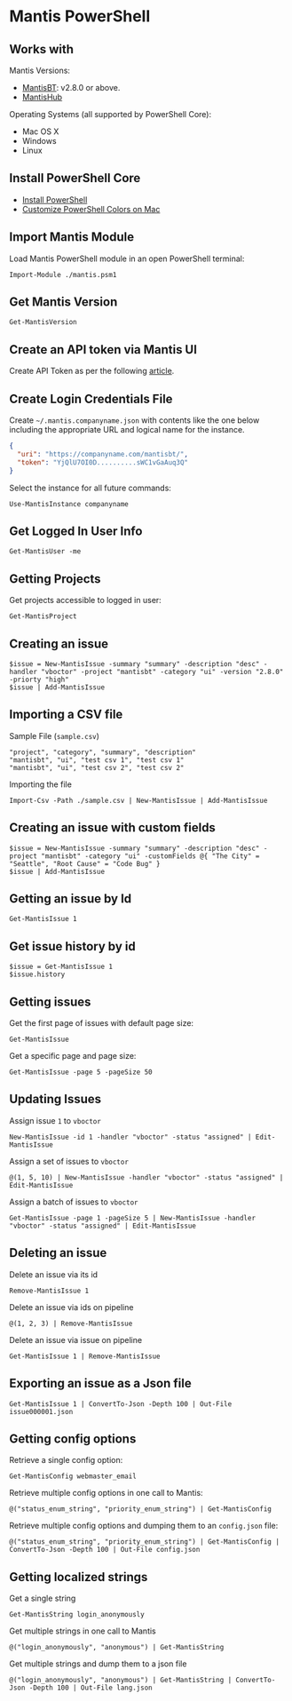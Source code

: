 # Mantis PowerShell

## Works with

Mantis Versions:
- [MantisBT](https://www.mantisbt.org): v2.8.0 or above.
- [MantisHub](https://www.mantishub.com)

Operating Systems (all supported by PowerShell Core):
- Mac OS X
- Windows
- Linux

## Install PowerShell Core

- [Install PowerShell](https://github.com/PowerShell/PowerShell)
- [Customize PowerShell Colors on Mac](https://info.sapien.com/index.php/quickguides/setting-up-powershell-on-your-mac)

## Import Mantis Module

Load Mantis PowerShell module in an open PowerShell terminal:

    Import-Module ./mantis.psm1

## Get Mantis Version

    Get-MantisVersion

## Create an API token via Mantis UI

Create API Token as per the following [article](https://support.mantishub.com/hc/en-us/articles/206640376-Using-API-Tokens-to-access-MantisHub).

## Create Login Credentials File

Create `~/.mantis.companyname.json` with contents like the one below including the appropriate URL and logical
name for the instance.

```json
{
  "uri": "https://companyname.com/mantisbt/",
  "token": "YjQlU7OI0D..........sWC1vGaAuq3Q"
}
```

Select the instance for all future commands:

    Use-MantisInstance companyname

## Get Logged In User Info

    Get-MantisUser -me

## Getting Projects

Get projects accessible to logged in user:

    Get-MantisProject

## Creating an issue

    $issue = New-MantisIssue -summary "summary" -description "desc" -handler "vboctor" -project "mantisbt" -category "ui" -version "2.8.0" -priorty "high"
    $issue | Add-MantisIssue

## Importing a CSV file

Sample File (`sample.csv`)

    "project", "category", "summary", "description"
    "mantisbt", "ui", "test csv 1", "test csv 1"
    "mantisbt", "ui", "test csv 2", "test csv 2"

Importing the file

    Import-Csv -Path ./sample.csv | New-MantisIssue | Add-MantisIssue 

## Creating an issue with custom fields

    $issue = New-MantisIssue -summary "summary" -description "desc" -project "mantisbt" -category "ui" -customFields @{ "The City" = "Seattle", "Root Cause" = "Code Bug" }
    $issue | Add-MantisIssue

## Getting an issue by Id

    Get-MantisIssue 1

## Get issue history by id

    $issue = Get-MantisIssue 1
    $issue.history

## Getting issues

Get the first page of issues with default page size:

    Get-MantisIssue

Get a specific page and page size:

    Get-MantisIssue -page 5 -pageSize 50

## Updating Issues

Assign issue `1` to `vboctor`

    New-MantisIssue -id 1 -handler "vboctor" -status "assigned" | Edit-MantisIssue

Assign a set of issues to `vboctor`

    @(1, 5, 10) | New-MantisIssue -handler "vboctor" -status "assigned" | Edit-MantisIssue

Assign a batch of issues to `vboctor`

    Get-MantisIssue -page 1 -pageSize 5 | New-MantisIssue -handler "vboctor" -status "assigned" | Edit-MantisIssue

## Deleting an issue

Delete an issue via its id

    Remove-MantisIssue 1

Delete an issue via ids on pipeline

    @(1, 2, 3) | Remove-MantisIssue

Delete an issue via issue on pipeline

    Get-MantisIssue 1 | Remove-MantisIssue

## Exporting an issue as a Json file

    Get-MantisIssue 1 | ConvertTo-Json -Depth 100 | Out-File issue000001.json

## Getting config options

Retrieve a single config option:

    Get-MantisConfig webmaster_email

Retrieve multiple config options in one call to Mantis:

    @("status_enum_string", "priority_enum_string") | Get-MantisConfig

Retrieve multiple config options and dumping them to an `config.json` file:

    @("status_enum_string", "priority_enum_string") | Get-MantisConfig | ConvertTo-Json -Depth 100 | Out-File config.json

## Getting localized strings

Get a single string

    Get-MantisString login_anonymously

Get multiple strings in one call to Mantis

    @("login_anonymously", "anonymous") | Get-MantisString

Get multiple strings and dump them to a json file

    @("login_anonymously", "anonymous") | Get-MantisString | ConvertTo-Json -Depth 100 | Out-File lang.json